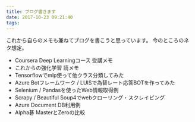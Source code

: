 ```yaml
---
title: ブログ書きます
date: 2017-10-23 09:21:40
tags:
---
```


これから自らのメモも兼ねてブログを書こうと思っています。
今のところのネタ想定。

- Coursera Deep Learningコース 受講メモ
- これからの強化学習 読メモ
- Tensorflowでmlp使って他クラス分類してみた
- Azure Botフレームワーク / LUISで為替レート応答BOTを作ってみた
- Selenium / Pandasを使ったWeb情報取得例
- Scrapy / Beautiful Soup4でwebクローリング・スクレイピング
- Azure Document DB利用例
- Alpha碁 MasterとZeroの比較
